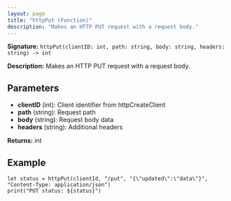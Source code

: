 ```yaml
---
layout: page
title: "httpPut (Function)"
description: "Makes an HTTP PUT request with a request body."
---
```


**Signature:** `httpPut(clientID: int, path: string, body: string, headers: string) -> int`

**Description:** Makes an HTTP PUT request with a request body.

## Parameters

- **clientID** (int): Client identifier from httpCreateClient
- **path** (string): Request path
- **body** (string): Request body data
- **headers** (string): Additional headers

**Returns:** int

## Example

```osprey
let status = httpPut(clientId, "/put", "{\"updated\":\"data\"}", "Content-Type: application/json")
print("PUT status: ${status}")
```
